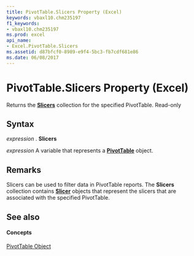 ```yaml
---
title: PivotTable.Slicers Property (Excel)
keywords: vbaxl10.chm235197
f1_keywords:
- vbaxl10.chm235197
ms.prod: excel
api_name:
- Excel.PivotTable.Slicers
ms.assetid: d87bfcf0-8989-e9f4-5bc3-fb7cdf681e86
ms.date: 06/08/2017
---
```



# PivotTable.Slicers Property (Excel)

Returns the  **[Slicers](slicers-object-excel.md)** collection for the specified PivotTable. Read-only


## Syntax

 _expression_ . **Slicers**

 _expression_ A variable that represents a **[PivotTable](pivottable-object-excel.md)** object.


## Remarks

Slicers can be used to filter data in PivotTable reports. The  **Slicers** collection contains **[Slicer](slicer-object-excel.md)** objects that represent the slicers that are associated with the specified PivotTable.


## See also


#### Concepts


[PivotTable Object](pivottable-object-excel.md)

